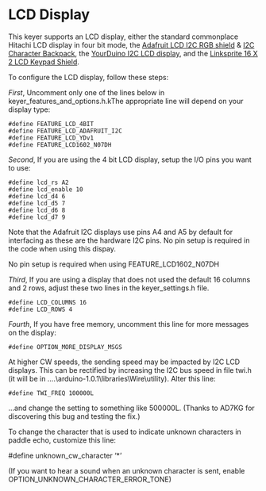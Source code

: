 # LCD Display

This keyer supports an LCD display, either the standard commonplace Hitachi LCD display in four bit mode, the [Adafruit LCD I2C RGB shield](http://adafruit.com/products/714) & [I2C Character Backpack](https://www.adafruit.com/product/292), the [YourDuino I2C LCD display](http://arduino-info.wikispaces.com/LCD-Blue-I2C), and the [Linksprite 16 X 2 LCD Keypad Shield](http://linksprite.com/wiki/index.php5?title=16_X_2_LCD_Keypad_Shield_for_Arduino).

To configure the LCD display, follow these steps:

_First_, Uncomment only one of the lines below in keyer_features_and_options.h.kThe appropriate line will depend on your display type:

    #define FEATURE_LCD_4BIT
    #define FEATURE_LCD_ADAFRUIT_I2C
    #define FEATURE_LCD_YDv1
    #define FEATURE_LCD1602_N07DH

_Second_, If you are using the 4 bit LCD display, setup the I/O pins you want to use:

    #define lcd_rs A2
    #define lcd_enable 10
    #define lcd_d4 6
    #define lcd_d5 7
    #define lcd_d6 8
    #define lcd_d7 9

Note that the Adafruit I2C displays use pins A4 and A5 by default for interfacing as these are the hardware I2C pins.  No pin setup is required in the code when using this dispay.

No pin setup is required when using FEATURE_LCD1602_N07DH

_Third_, If you are using a display that does not used the default 16 columns and 2 rows, adjust these two lines in the keyer_settings.h file.

    #define LCD_COLUMNS 16
    #define LCD_ROWS 4

_Fourth_, If you have free memory, uncomment this line for more messages on the display:

    #define OPTION_MORE_DISPLAY_MSGS

At higher CW speeds, the sending speed may be impacted by I2C LCD displays.  This can be rectified by
increasing the I2C bus speed in file twi.h (it will be in ….\arduino-1.0.1\libraries\Wire\utility). Alter this line:

    #define TWI_FREQ 100000L

…and change the setting to something like 500000L.  (Thanks to AD7KG for discovering this bug and testing the fix.)

To change the character that is used to indicate unknown characters in paddle echo, customize this line:

   #define unknown_cw_character ‘*’

(If you want to hear a sound when an unknown character is sent, enable OPTION_UNKNOWN_CHARACTER_ERROR_TONE)
